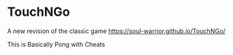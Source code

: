 # TouchNGo
A new revision of the classic game
https://soul-warrior.github.io/TouchNGo/

This is Basically Pong with Cheats
